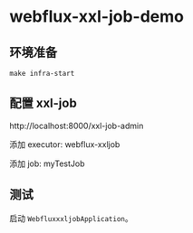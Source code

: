 # webflux-xxl-job-demo

## 环境准备

```shell
make infra-start
```

## 配置 xxl-job

http://localhost:8000/xxl-job-admin

添加 executor: webflux-xxljob

添加 job: myTestJob

## 测试

启动 `WebfluxxxljobApplication`。